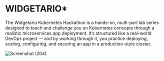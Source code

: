 # WIDGETARIO*


The Widgetario Kubernetes Hackathon is a hands-on, multi-part lab series designed to teach and challenge you on Kubernetes concepts through a realistic microservices app deployment. It’s structured like a real-world DevOps project — and by working through it, you practice deploying, scaling, configuring, and securing an app in a production-style cluster.

![Screenshot (204)](https://github.com/user-attachments/assets/1a35345f-ccec-47cd-ba91-4c52e374b282)

